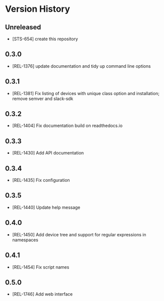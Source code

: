 # Version History

## Unreleased

* [STS-654] create this repository

## 0.3.0

* [REL-1376] update documentation and tidy up command line options

## 0.3.1

* [REL-1381] Fix listing of devices with unique class option and installation; remove semver and slack-sdk

## 0.3.2

* [REL-1404] Fix documentation build on readthedocs.io

## 0.3.3

* [REL-1430] Add API documentation

## 0.3.4

* [REL-1435] Fix configuration

## 0.3.5

* [REL-1440] Update help message 

## 0.4.0

* [REL-1450] Add device tree and support for regular expressions in namespaces

## 0.4.1

* [REL-1454] Fix script names 

## 0.5.0

* [REL-1746] Add web interface
